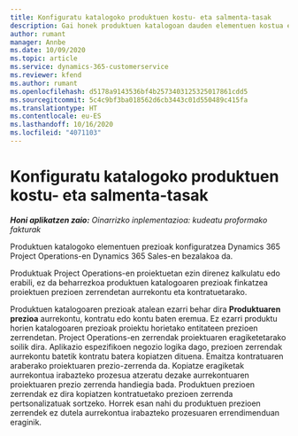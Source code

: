 ```yaml
---
title: Konfiguratu katalogoko produktuen kostu- eta salmenta-tasak
description: Gai honek produktuen katalogoan dauden elementuen kostua eta salmenta tasak konfiguratzeko moduari buruzko informazioa eskaintzen du.
author: rumant
manager: Annbe
ms.date: 10/09/2020
ms.topic: article
ms.service: dynamics-365-customerservice
ms.reviewer: kfend
ms.author: rumant
ms.openlocfilehash: d5178a9143536bf4b2573403125325017861cdd5
ms.sourcegitcommit: 5c4c9bf3ba018562d6cb3443c01d550489c415fa
ms.translationtype: HT
ms.contentlocale: eu-ES
ms.lasthandoff: 10/16/2020
ms.locfileid: "4071103"
---
```

# <a name="set-up-cost-and-sales-rates-for-catalog-products"></a>Konfiguratu katalogoko produktuen kostu- eta salmenta-tasak

_**Honi aplikatzen zaio:** Oinarrizko inplementazioa: kudeatu proformako fakturak_


Produktuen katalogoko elementuen prezioak konfiguratzea Dynamics 365 Project Operations-en Dynamics 365 Sales-en bezalakoa da.

Produktuak Project Operations-en proiektuetan ezin direnez kalkulatu edo erabili, ez da beharrezkoa produktuen katalogoaren prezioak finkatzea proiektuen prezioen zerrendetan aurrekontu eta kontratuetarako.

Produktuen katalogoaren prezioak atalean ezarri behar dira **Produktuaren prezioa** aurrekontu, kontratu edo kontu baten eremua. Ez ezarri produktu horien katalogoaren prezioak proiektu horietako entitateen prezioen zerrendetan. Project Operations-en zerrendak proiektuaren eragiketetarako soilik dira. Aplikazio espezifikoen negozio logika dago, prezioen zerrendak aurrekontu batetik kontratu batera kopiatzen dituena. Emaitza kontratuaren araberako proiektuaren prezio-zerrenda da. Kopiatze eragiketak aurrekontua irabazteko prozesua atzeratu dezake aurrekontuaren proiektuaren prezio zerrenda handiegia bada. Produktuen prezioen zerrendak ez dira kopiatzen kontratuetako prezioen zerrenda pertsonalizatuak sortzeko. Horrek esan nahi du produktuen prezioen zerrendek ez dutela aurrekontua irabazteko prozesuaren errendimenduan eraginik.
